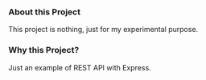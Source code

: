 ### About this Project

This project is nothing, just for my experimental purpose.

### Why this Project?

Just an example of REST API with Express.
